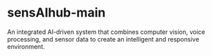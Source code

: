 # sensAIhub-main
An integrated AI-driven system that combines computer vision, voice processing, and sensor data to create an intelligent and responsive environment.
